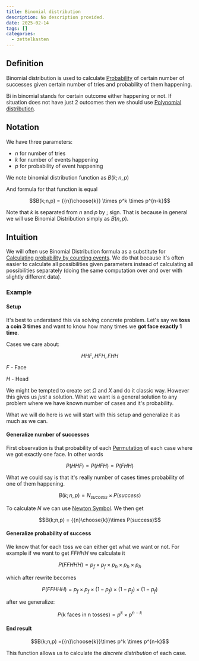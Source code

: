 ```yaml
---
title: Binomial distribution
description: No description provided.
date: 2025-02-14
tags: []
categories:
  - zettelkasten
---
```


## Definition

Binomial distribution is used to calculate [Probability](Probability.md) of certain number of successes given certain number of tries and probability of them happening. 

Bi in binomial stands for certain outcome either happening or not. If situation does not have just 2 outcomes then we should use [Polynomial distribution](Polynomial%20distribution).

## Notation

We have three parameters:

- $n$ for number of tries
- $k$ for number of events happening
- $p$ for probability of event happening

We note binomial distribution function as $B(k;n,p)$

And formula for that function is equal

$$B(k;n,p) = {{n}\choose{k}} \times p^k \times p^{n-k}$$

Note that $k$ is separated from $n$ and $p$ by $;$ sign. That is because in general we will use Binomial Distribution simply as $B(n,p)$. 

## Intuition

We will often use Binomial Distribution formula as a substitute for [Calculating probability by counting events](Calculating%20probability%20by%20counting%20events.md). We do that because it's often easier to calculate all possibilities given parameters instead of calculating all possibilities separately (doing the same computation over and over with slightly different data).

### Example

#### Setup

It's best to understand this via solving concrete problem. Let's say we **toss a coin 3 times** and want to know how many times we **got face exactly 1 time**.

Cases we care about:

$${HHF, HFH, FHH}$$

$F$ - Face

$H$ - Head

We might be tempted to create set $\Omega$ and $X$ and do it classic way. However this gives us *just* a solution. What we want is a general solution to any problem where we have known number of cases and it's probability.

What we will do here is we will start with this setup and generalize it as much as we can. 

#### Generalize number of successes

First observation is that probability of each [Permutation](Permutation) of each case where we got exactly one face. In other words 

$$P(HHF) = P(HFH) = P(FHH)$$

What we could say is that it's really number of cases times probability of one of them happening. 

$$B(k;n,p) = N_{success} \times P(success)$$

To calculate $N$ we can use [Newton Symbol](Newton%20Symbol.md). We then get

$$B(k;n,p) = {{n}\choose{k}}\times P(success)$$

#### Generalize probability of success

We know that for each toss we can either get what we want or not. For example if we want to get $FFHHH$ we calculate it 

$$P(FFHHH) = p_f\times p_f\times p_h\times p_h\times p_h$$

which after rewrite becomes

$$P(FFHHH) = p_f\times p_f\times (1- p_f)\times (1-p_f)\times (1-p_f)$$

after we generalize:

$$P(\text{k faces in n tosses}) = p^k \times p^{n-k}$$

#### End result

$$B(k;n,p) ={{n}\choose{k}}\times p^k \times p^{n-k}$$

This function allows us to calculate the *discrete distribution* of each case.
